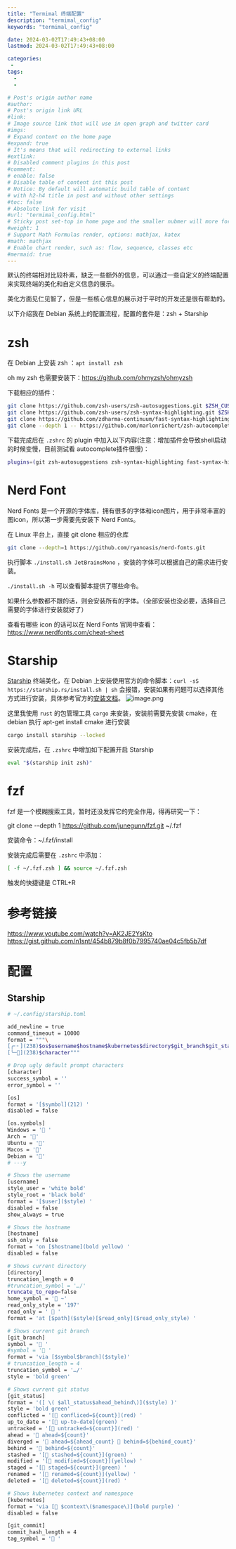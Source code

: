 ```yaml
---
title: "Termimal 终端配置"
description: "termimal_config"
keywords: "termimal_config"

date: 2024-03-02T17:49:43+08:00
lastmod: 2024-03-02T17:49:43+08:00

categories:
 -
tags:
  -
  -

# Post's origin author name
#author:
# Post's origin link URL
#link:
# Image source link that will use in open graph and twitter card
#imgs:
# Expand content on the home page
#expand: true
# It's means that will redirecting to external links
#extlink:
# Disabled comment plugins in this post
#comment:
# enable: false
# Disable table of content int this post
# Notice: By default will automatic build table of content 
# with h2-h4 title in post and without other settings
#toc: false
# Absolute link for visit
#url: "termimal_config.html"
# Sticky post set-top in home page and the smaller nubmer will more forward.
#weight: 1
# Support Math Formulas render, options: mathjax, katex
#math: mathjax
# Enable chart render, such as: flow, sequence, classes etc
#mermaid: true
---
```

默认的终端相对比较朴素，缺乏一些额外的信息，可以通过一些自定义的终端配置来实现终端的美化和自定义信息的展示。

美化方面见仁见智了，但是一些核心信息的展示对于平时的开发还是很有帮助的。

以下介绍我在 Debian 系统上的配置流程，配置的套件是：zsh + Starship
# zsh

在 Debian 上安装 zsh ：`apt install zsh` 

oh my zsh 也需要安装下：https://github.com/ohmyzsh/ohmyzsh

下载相应的插件：
```bash
git clone https://github.com/zsh-users/zsh-autosuggestions.git $ZSH_CUSTOM/plugins/zsh-autosuggestions
git clone https://github.com/zsh-users/zsh-syntax-highlighting.git $ZSH_CUSTOM/plugins/zsh-syntax-highlighting
git clone https://github.com/zdharma-continuum/fast-syntax-highlighting.git $ZSH_CUSTOM/plugins/fast-syntax-highlighting
git clone --depth 1 -- https://github.com/marlonrichert/zsh-autocomplete.git $ZSH_CUSTOM/plugins/zsh-autocomplete
```

下载完成后在 `.zshrc` 的 plugin 中加入以下内容(注意：增加插件会导致shell启动的时候变慢，目前测试看 autocomplete插件很慢)：

```bash
plugins=(git zsh-autosuggestions zsh-syntax-highlighting fast-syntax-highlighting zsh-autocomplete)
```

# Nerd Font
Nerd Fonts 是一个开源的字体库，拥有很多的字体和icon图片，用于非常丰富的图icon，所以第一步需要先安装下 Nerd Fonts。

在 Linux 平台上，直接 git clone 相应的仓库
```bash
git clone --depth=1 https://github.com/ryanoasis/nerd-fonts.git
```

执行脚本 `./install.sh JetBrainsMono` ，安装的字体可以根据自己的需求进行安装。

`./install.sh -h` 可以查看脚本提供了哪些命令。

如果什么参数都不跟的话，则会安装所有的字体。（全部安装也没必要，选择自己需要的字体进行安装就好了）

查看有哪些 icon 的话可以在 Nerd Fonts 官网中查看：https://www.nerdfonts.com/cheat-sheet
# Starship
[Starship](https://starship.rs/) 终端美化，在 Debian 上安装使用官方的命令脚本：`curl -sS https://starship.rs/install.sh | sh` 会报错，安装如果有问题可以选择其他方式进行安装，具体参考官方的[安装文档](https://starship.rs/guide/#%F0%9F%9A%80-installation)。
![image.png](http://images.lightpixels.top/img/20240224210559.png)

这里我使用 `rust` 的包管理工具 `cargo` 来安装，安装前需要先安装 cmake，在 debian 执行 apt-get install cmake 进行安装
```bash
cargo install starship --locked
```

安装完成后，在 `.zshrc` 中增加如下配置开启 Starship
```bash
eval "$(starship init zsh)"
```
# fzf
fzf 是一个模糊搜索工具，暂时还没发挥它的完全作用，得再研究一下：

git clone --depth 1 https://github.com/junegunn/fzf.git ~/.fzf

安装命令：~/.fzf/install

安装完成后需要在 `.zshrc` 中添加：
```bash
[ -f ~/.fzf.zsh ] && source ~/.fzf.zsh
```

触发的快捷键是 CTRL+R

# 参考链接
https://www.youtube.com/watch?v=AK2JE2YsKto
https://gist.github.com/n1snt/454b879b8f0b7995740ae04c5fb5b7df

# 配置
## Starship
```bash
# ~/.config/starship.toml

add_newline = true
command_timeout = 10000
format = """\
[╭╴╴](238)$os$username$hostname$kubernetes$directory$git_branch$git_status
[╰─󰁔](238)$character"""

# Drop ugly default prompt characters
[character]
success_symbol = ''
error_symbol = ''

[os]
format = '[$symbol](212) '
disabled = false

[os.symbols]
Windows = ' '
Arch = '󰣇'
Ubuntu = ''
Macos = '󰀵'
Debian = ''
# ---y

# Shows the username
[username]
style_user = 'white bold'
style_root = 'black bold'
format = '[$user]($style) '
disabled = false
show_always = true

# Shows the hostname
[hostname]
ssh_only = false
format = 'on [$hostname](bold yellow) '
disabled = false

# Shows current directory
[directory]
truncation_length = 0
#truncation_symbol = '…/'
truncate_to_repo=false
home_symbol = '󰋜 ~'
read_only_style = '197'
read_only = '  '
format = 'at [$path]($style)[$read_only]($read_only_style) '

# Shows current git branch
[git_branch]
symbol = ' '
#symbol = ' '
format = 'via [$symbol$branch]($style)'
# truncation_length = 4
truncation_symbol = '…/'
style = 'bold green'

# Shows current git status
[git_status]
format = '([ \( $all_status$ahead_behind\)]($style) )'
style = 'bold green'
conflicted = '[ confliced=${count}](red) '
up_to_date = '[󰘽 up-to-date](green) '
untracked = '[󰋗 untracked=${count}](red) '
ahead = ' ahead=${count}'
diverged = ' ahead=${ahead_count}  behind=${behind_count}'
behind = ' behind=${count}'
stashed = '[ stashed=${count}](green) '
modified = '[󰛿 modified=${count}](yellow) '
staged = '[󰐗 staged=${count}](green) '
renamed = '[󱍸 renamed=${count}](yellow) '
deleted = '[󰍶 deleted=${count}](red) '

# Shows kubernetes context and namespace
[kubernetes]
format = 'via [󱃾 $context\($namespace\)](bold purple) '
disabled = false

[git_commit]
commit_hash_length = 4
tag_symbol = '🔖 '
```

